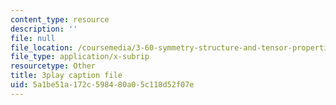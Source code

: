 ```yaml
---
content_type: resource
description: ''
file: null
file_location: /coursemedia/3-60-symmetry-structure-and-tensor-properties-of-materials-fall-2005/5a1be51a172c598480a05c118d52f07e_Vyf-lQjk0rY.vtt
file_type: application/x-subrip
resourcetype: Other
title: 3play caption file
uid: 5a1be51a-172c-5984-80a0-5c118d52f07e
---
```

